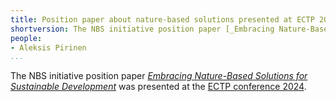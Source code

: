 ```yaml
---
title: Position paper about nature-based solutions presented at ECTP 2024
shortversion: The NBS initiative position paper [_Embracing Nature-Based Solutions for Sustainable Development_](https://bed.ectp.org/fileadmin/user_upload/documents/BED/ECTP_BED_Committee_NBS_Initiative_Position_paper.pdf) was presented at the [ECTP conference 2024](https://www.ectp.org/ectp-conferences/ectp-conference-2024).
people:
- Aleksis Pirinen
...
```


The NBS initiative position paper [_Embracing Nature-Based Solutions for Sustainable Development_](https://bed.ectp.org/fileadmin/user_upload/documents/BED/ECTP_BED_Committee_NBS_Initiative_Position_paper.pdf) was presented at the [ECTP conference 2024](https://www.ectp.org/ectp-conferences/ectp-conference-2024).
